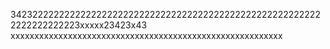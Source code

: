 34232222222222222222222222222222222222222222222222222222222222222222223xxxxx23423x43
xxxxxxxxxxxxxxxxxxxxxxxxxxxxxxxxxxxxxxxxxxxxxxxxxxxxxxxxx